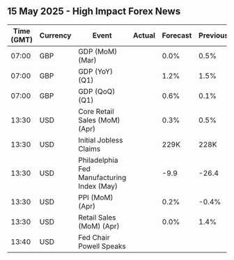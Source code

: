 ## 15 May 2025 - High Impact Forex News

| Time (GMT) | Currency | Event | Actual | Forecast | Previous |
|------|----------|-------|--------|----------|----------|
| 07:00 | GBP | GDP (MoM) (Mar) |  | 0.0% | 0.5% |
| 07:00 | GBP | GDP (YoY) (Q1) |  | 1.2% | 1.5% |
| 07:00 | GBP | GDP (QoQ) (Q1) |  | 0.6% | 0.1% |
| 13:30 | USD | Core Retail Sales (MoM) (Apr) |  | 0.3% | 0.5% |
| 13:30 | USD | Initial Jobless Claims |  | 229K | 228K |
| 13:30 | USD | Philadelphia Fed Manufacturing Index (May) |  | -9.9 | -26.4 |
| 13:30 | USD | PPI (MoM) (Apr) |  | 0.2% | -0.4% |
| 13:30 | USD | Retail Sales (MoM) (Apr) |  | 0.0% | 1.4% |
| 13:40 | USD | Fed Chair Powell Speaks |  |  |  |
